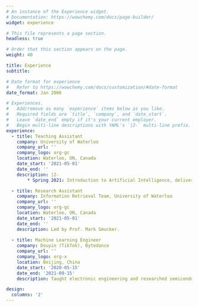 ```yaml
---
# An instance of the Experience widget.
# Documentation: https://wowchemy.com/docs/page-builder/
widget: experience

# This file represents a page section.
headless: true

# Order that this section appears on the page.
weight: 40

title: Experience
subtitle:

# Date format for experience
#   Refer to https://wowchemy.com/docs/customization/#date-format
date_format: Jan 2006

# Experiences.
#   Add/remove as many `experience` items below as you like.
#   Required fields are `title`, `company`, and `date_start`.
#   Leave `date_end` empty if it's your current employer.
#   Begin multi-line descriptions with YAML's `|2-` multi-line prefix.
experience:
  - title: Teaching Assistant
    company: University of Waterloo
    company_url: ''
    company_logo: org-gc
    location: Waterloo, ON, Canada
    date_start: '2021-05-01'
    date_end: ''
    description: |2-
        * Spring 2021: Introduction to Artificial Intelligence, delivered by Prof. Alice Gao.

  - title: Research Assistant
    company: Information Retrieval Team, University of Waterloo
    company_url: ''
    company_logo: org-gc
    location: Waterloo, ON, Canada
    date_start: '2021-05-01'
    date_end: ''
    description: Led by Prof. Mark Smucker.
        
  - title: Machine Learning Engineer
    company: Douyin (TikTok), Bytedance
    company_url: ''
    company_logo: org-x
    location: Beijing, China
    date_start: '2020-05-15'
    date_end: '2021-09-15'
    description: Taught electronic engineering and researched semiconductor physics.

design:
  columns: '2'
---
```

